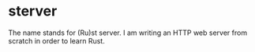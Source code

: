 # sterver
The name stands for (Ru)st server. I am writing an HTTP web server from scratch in order to learn Rust.
